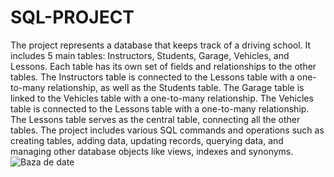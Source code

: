 # SQL-PROJECT
The project represents a database that keeps track of a driving school.
It includes 5 main tables: Instructors, Students, Garage, Vehicles, and Lessons. 
Each table has its own set of fields and relationships to the other tables. 
The Instructors table is connected to the Lessons table with a one-to-many relationship, as well as the Students table. The Garage table is linked to the Vehicles table with a one-to-many relationship. The Vehicles table is connected to the Lessons table with a one-to-many relationship. The Lessons table serves as the central table, connecting all the other tables. The project includes various SQL commands and operations such as creating tables, adding data, updating records, querying data, and managing other database objects like views, indexes and synonyms.
![Baza de date](https://user-images.githubusercontent.com/126901964/235374233-ac72a056-ce71-48e2-b891-37e38bcfa44f.png)
